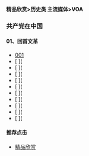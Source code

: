 #### 精品欣赏>历史类 主流媒体>VOA
### 共产党在中国

#### 01、回首文革

- [001](https://youtu.be/-8YaS0KMPIo)
- [   ](
- [   ](
- [   ](
- [   ](
- [   ](
- [   ](
- [   ](
- [   ](
- [   ](
- [   ](


#### 推荐点击
- [精品欣赏](https://summer200.github.io/content/main)
